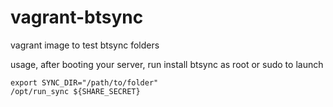 # vagrant-btsync
vagrant image to test btsync folders

usage,
after booting your server, run install btsync as root or sudo
to launch
```
export SYNC_DIR="/path/to/folder"
/opt/run_sync ${SHARE_SECRET}
```
